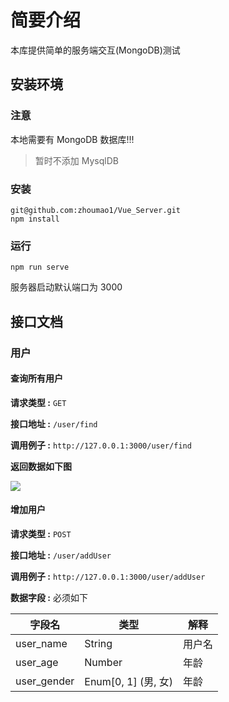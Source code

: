 # 简要介绍

本库提供简单的服务端交互(MongoDB)测试

## 安装环境

### 注意

本地需要有 MongoDB 数据库!!!
>暂时不添加 MysqlDB

### 安装

```shell
git@github.com:zhoumao1/Vue_Server.git
npm install
```

### 运行

``` shell
npm run serve
```

服务器启动默认端口为 3000

## 接口文档

### 用户

#### 查询所有用户

**请求类型 :** `GET`

**接口地址 :** `/user/find`

**调用例子 :** `http://127.0.0.1:3000/user/find`

**返回数据如下图** 

![](https://i.ibb.co/4wbhNtr/1563417691114.png)

#### 增加用户

**请求类型 :** `POST`

**接口地址 :** `/user/addUser`

**调用例子 :** `http://127.0.0.1:3000/user/addUser`

**数据字段 :** 必须如下

| 字段名      | 类型                | 解释   |
| ----------- | ------------------- | ------ |
| user_name   | String              | 用户名 |
| user_age    | Number              | 年龄   |
| user_gender | Enum[0, 1] (男, 女) | 年龄   |

